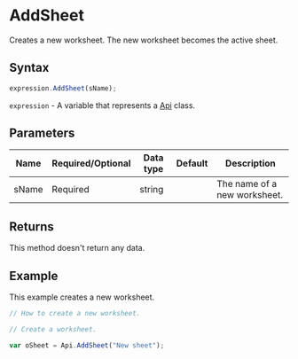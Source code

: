 # AddSheet

Creates a new worksheet. The new worksheet becomes the active sheet.

## Syntax

```javascript
expression.AddSheet(sName);
```

`expression` - A variable that represents a [Api](../Api.md) class.

## Parameters

| **Name** | **Required/Optional** | **Data type** | **Default** | **Description** |
| ------------- | ------------- | ------------- | ------------- | ------------- |
| sName | Required | string |  | The name of a new worksheet. |

## Returns

This method doesn't return any data.

## Example

This example creates a new worksheet.

```javascript editor-xlsx
// How to create a new worksheet.

// Create a worksheet.

var oSheet = Api.AddSheet("New sheet");
```
